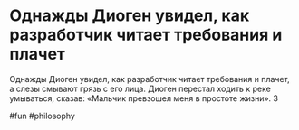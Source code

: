 # Однажды Диоген увидел, как разработчик читает требования и плачет

Однажды Диоген увидел, как разработчик читает требования и плачет, а слезы смывают грязь с его лица. Диоген перестал ходить к реке умываться, сказав: «Мальчик превзошел меня в простоте жизни». 3

#fun #philosophy